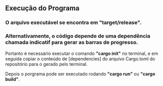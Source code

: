 ## Execução do Programa

### O arquivo executável se encontra em **"target/release"**.

### Alternativamente, o código depende de uma dependência chamada indicatif para gerar as barras de progresso.
Portanto é necessário executar o comando **"cargo init"** no terminal, e em seguida copiar o conteúdo de [dependencies] do arquivo Cargo.toml do repositório para o gerado pelo terminal.

Depois o porgrama pode ser executado rodando **"cargo run"** ou **"cargo build"**.
